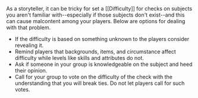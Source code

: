 As a storyteller, it can be tricky for set a [[Difficulty]] for checks on subjects you aren't familiar with--especially if those subjects don't exist--and this can cause malcontent among your players. Below are options for dealing with that problem.
- If the difficulty is based on something unknown to the players consider revealing it.
- Remind players that backgrounds, items, and circumstance affect difficulty while levels like skills and attributes do not.
- Ask if someone in your group is knowledgeable on the subject and heed their opinion.
- Call for your group to vote on the difficulty of the check with the understanding that you will break ties. Do not let players call for such votes.